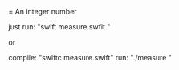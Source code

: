 <Int> = An integer number

just run: "swift measure.swfit <Int>"

or

compile: "swiftc measure.swift"
run: "./measure <Int>"
